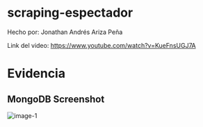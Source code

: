 # scraping-espectador
Hecho por: Jonathan Andrés Ariza Peña

Link del video: https://www.youtube.com/watch?v=KueFnsUGJ7A

# Evidencia
## MongoDB Screenshot
![image-1](https://media.discordapp.net/attachments/876956249390993518/901329344004227113/unknown.png?width=1202&height=676)
